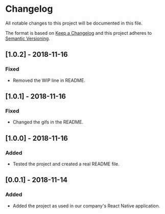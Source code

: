 # Changelog
All notable changes to this project will be documented in this file.

The format is based on [Keep a Changelog](http://keepachangelog.com/en/1.0.0/)
and this project adheres to [Semantic Versioning](http://semver.org/spec/v2.0.0.html).


## [1.0.2] - 2018-11-16
### Fixed
- Removed the WIP line in README.


## [1.0.1] - 2018-11-16
### Fixed
- Changed the gifs in the README.


## [1.0.0] - 2018-11-16
### Added
- Tested the project and created a real README file.


## [0.0.1] - 2018-11-14
### Added
- Added the project as used in our company's React Native application.
